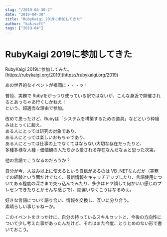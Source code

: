 ```yaml
---
slug: "/2019-04-30-2"
date: "2019-04-30"
title: "RubyKaigi 2019に参加してきた"
author: "kakisoft"
tags: ["2019-04"]
---
```

# RubyKaigi 2019に参加してきた

RubyKaigi 2019に参加してみた。  
[https://rubykaigi.org/2019](https://rubykaigi.org/2019)  

あの世界的なイベントが福岡に・・・ッ！  

普段、実務で Rubyをがっつり使っている訳ではないが、こんな身近で開催されるとあっちゃあ行くしかねえ！  
という、超適当な理由で参加。  

改めて思ったけど、Rubyは「システムを構築するための道具」などという枠組みはとっくに超え、  
ある人にとっては研究の対象であり、  
ある人にとっては楽しいおもちゃであり、  
ある人にとっては仕事の上でなくてはならない大切な存在だったりと、  
多種多様な人種・価値観の人たちから愛される存在なんだなぁと思った次第。  

他の言語でこうなるのだろうか？  

自分が今、人並み以上に使えるという自信があるのは VB .NETなんだが（実務での経験という面だけでなく、最新情報をキャッチアップしたり、言語使用についてある程度の深さまで突っ込んでみたり、多少はドヤ顔して何かいい感じのプレゼンできたりとかそんな感じで）、間違いなくこうはなるめぇ。  

好きな言語について語り合い、情報を交換し、互いに分り合う。  
素晴らしい事じゃねーか。  

このイベントをきっかけに、自分の持っているスキルセットと、今後の方向性について少し考えた事があったんだけど、それはまた今度、とりとめのない形で書いておこう。  

